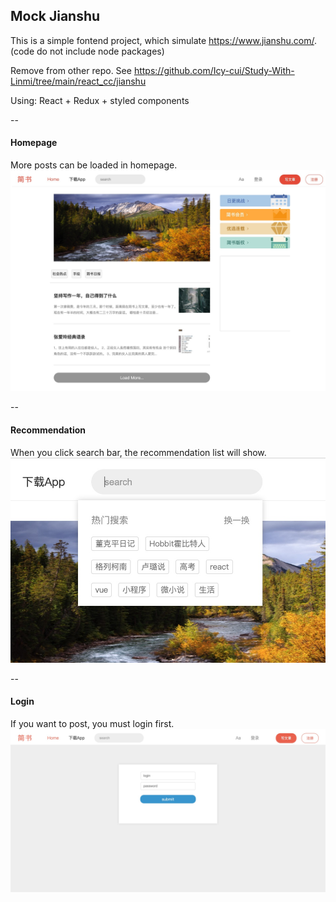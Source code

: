 ## Mock Jianshu

This is a simple fontend project, which simulate https://www.jianshu.com/.
(code do not include node packages)

Remove from other repo. See https://github.com/Icy-cui/Study-With-Linmi/tree/main/react_cc/jianshu

Using: React + Redux + styled components

--
#### Homepage

More posts can be loaded in homepage.
![Screenshot](homepage.jpg)

--
#### Recommendation

When you click search bar, the recommendation list will show.
![Screenshot](recommendation.jpg)

--
#### Login
If you want to post, you must login first.
![Screenshot](login.jpg)
